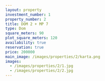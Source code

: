 ```yaml
---
layout: property
investment_number: 1
property_number: 2
title: DOM 2 + MP 7
type: Dom
square_meters: 90
plot_square_meters: 120
availability: true
reservation: true
price: 200000
main_image: /images/properties/2/karta.png
images:
  - /images/properties/2/1.jpg
  - /images/properties/2/2.jpg
---
```

 